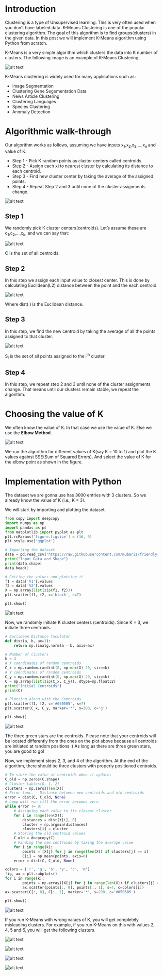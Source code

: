 # Introduction

Clustering is a type of Unsupervised learning. This is very often used when you don’t have labeled data. K-Means Clustering is one of the popular clustering algorithm. The goal of this algorithm is to find groups(clusters) in the given data. In this post we will implement K-Means algorithm using Python from scratch. 

K-Means is a very simple algorithm which clusters the data into K number of clusters. The following image is an example of K-Means Clustering. 

![alt text](https://i.imgur.com/S65Sk9c.jpg "K-Means Clustering")

K-Means clustering is widely used for many applications such as: 
+ Image Segmentation
+ Clustering Gene Segementation Data
+ News Article Clustering
+ Clustering Languages
+ Species Clustering
+ Anomaly Detection

# Algorithmic walk-through

Our algorithm works as follows, assuming we have inputs x<sub>1</sub>,x<sub>2</sub>,x<sub>3</sub>,…,x<sub>n</sub> and value of K. 

+ Step 1 - Pick K random points as cluster centers called centroids.
+ Step 2 - Assign each xi to nearest cluster by calculating its distance to each centroid.
+ Step 3 - Find new cluster center by taking the average of the assigned points.
+ Step 4 - Repeat Step 2 and 3 until none of the cluster assignments change.


![alt text](https://i.imgur.com/k4XcapI.gif "K-Means Clustering")

## Step 1

We randomly pick K cluster centers(centroids). Let’s assume these are c<sub>1</sub>,c<sub>2</sub>,…,c<sub>k</sub>, and we can say that: 

![alt text](https://imgur.com/a79hAkQ.png "Step 1 formulas")

C is the set of all centroids.

## Step 2

In this step we assign each input value to closest center. This is done by calculating Euclidean(L2) distance between the point and the each centroid.

![alt text](https://imgur.com/BadzRvI.png "Step 2 formulas")

Where dist(.) is the Euclidean distance.

## Step 3

In this step, we find the new centroid by taking the average of all the points assigned to that cluster.

![alt text](https://imgur.com/IebqOfU.png "Step 3 formulas")

S<sub>i</sub> is the set of all points assigned to the i<sup>th</sup> cluster.

## Step 4

In this step, we repeat step 2 and 3 until none of the cluster assignments change. That means until our clusters remain stable, we repeat the algorithm.

# Choosing the value of K

We often know the value of K. In that case we use the value of K. Else we use the **Elbow Method**.

![alt text](https://i.imgur.com/k3o6NxK.jpg "Choosing the value of k")

We run the algorithm for different values of K(say K = 10 to 1) and plot the K values against SSE(Sum of Squared Errors). And select the value of K for the elbow point as shown in the figure.

# Implementation with Python

The dataset we are gonna use has 3000 entries with 3 clusters. So we already know the value of K (i.e., K = 3).

We will start by importing and plotting the dataset.

```python
from copy import deepcopy
import numpy as np
import pandas as pd
from matplotlib import pyplot as plt
plt.rcParams['figure.figsize'] = (16, 9)
plt.style.use('ggplot')

# Importing the dataset
data = pd.read_csv('https://raw.githubusercontent.com/mubaris/friendly-fortnight/master/xclara.csv')
print("Input Data and Shape")
print(data.shape)
data.head()

# Getting the values and plotting it
f1 = data['V1'].values
f2 = data['V2'].values
X = np.array(list(zip(f1, f2)))
plt.scatter(f1, f2, c='black', s=7)

plt.show()
```
![alt text](https://mubaris.com/files/images/output_3_1.png "Raw plot")

Now, we randomly initiate K cluster centers (centroids). Since K = 3, we initiate three centroids. 

```python
# Euclidean Distance Caculator
def dist(a, b, ax=1):
    return np.linalg.norm(a - b, axis=ax)

# Number of clusters
k = 3
# X coordinates of random centroids
C_x = np.random.randint(0, np.max(X)-20, size=k)
# Y coordinates of random centroids
C_y = np.random.randint(0, np.max(X)-20, size=k)
C = np.array(list(zip(C_x, C_y)), dtype=np.float32)
print("Initial Centroids")
print(C)

# Plotting along with the Centroids
plt.scatter(f1, f2, c='#050505', s=7)
plt.scatter(C_x, C_y, marker='*', s=200, c='g')

plt.show()
```
![alt text](https://mubaris.com/files/images/output_6_1.png "raw plot with three centroids")

The three green stars are the centroids. Please note that your centroids will be located differently from the ones on the plot above because all centroids are initiated at random positions :) As long as there are three green stars, you are good to go! 

Now, we implement steps 2, 3, and 4 of the algorithm. At the end of the algorithm, there should be three clusters with properly positioned centroids. 

```python
# To store the value of centroids when it updates
C_old = np.zeros(C.shape)
# Cluster Lables(0, 1, 2)
clusters = np.zeros(len(X))
# Error func. - Distance between new centroids and old centroids
error = dist(C, C_old, None)
# Loop will run till the error becomes zero
while error != 0:
    # Assigning each value to its closest cluster
    for i in range(len(X)):
        distances = dist(X[i], C)
        cluster = np.argmin(distances)
        clusters[i] = cluster
    # Storing the old centroid values
    C_old = deepcopy(C)
    # Finding the new centroids by taking the average value
    for i in range(k):
        points = [X[j] for j in range(len(X)) if clusters[j] == i]
        C[i] = np.mean(points, axis=0)
    error = dist(C, C_old, None)

colors = ['r', 'g', 'b', 'y', 'c', 'm']
fig, ax = plt.subplots()
for i in range(k):
        points = np.array([X[j] for j in range(len(X)) if clusters[j] == i])
        ax.scatter(points[:, 0], points[:, 1], s=7, c=colors[i])
ax.scatter(C[:, 0], C[:, 1], marker='*', s=200, c='#050505')

plt.show()
```

![alt text](https://mubaris.com/files/images/output_8_1.png "final result with K = 3")

If you run K-Means with wrong values of K, you will get completely misleading clusters. For example, if you run K-Means on this with values 2, 4, 5 and 6, you will get the following clusters. 

![alt text](https://i.imgur.com/chdUE0r.png "final result with K = 2")

![alt text](https://i.imgur.com/I9J0y2A.png "final result with K = 4")

![alt text](https://i.imgur.com/cly9t5S.png "final result with K = 5")

![alt text](https://i.imgur.com/z2N2oSV.png "final result with K = 6")






